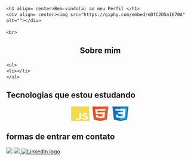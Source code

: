 <body>


    <h1 align= center>Bem-vindo(a) ao meu Perfil </h1>
    <div align= center><img src="https://giphy.com/embed/eDfC2D5n1670A" alt=""></div>

    <br>



<h2 align="center"> Sobre mim </h2>
<div>


    <ul>
    <li></li>
    </ul>
</div>


<h2>Tecnologias que estou estudando</h2>
<div align="center" style="display: inline_block">
    <img align="center" alt="Jonathan-Js" height="40" width="50" src="https://raw.githubusercontent.com/devicons/devicon/master/icons/javascript/javascript-plain.svg">
    <img align="center" alt="Jonathan-HTML" height="40" width="50" src="https://raw.githubusercontent.com/devicons/devicon/master/icons/html5/html5-original.svg">
    <img align="center" alt="Jonathan-CSS" height="40" width="50" src="https://raw.githubusercontent.com/devicons/devicon/master/icons/css3/css3-original.svg">
  </div> 
  <h2>formas de entrar em contato</h2>
  <div>
    <a href="mailto:guimaraesjonathan92@gmail.com" target="_blank"><img src="https://img.shields.io/badge/Gmail-D14836?style=for-the-badge&logo=gmail&logoColor=white"></a>
    <a href="https://www.instagram.com/jonathanguimaraeslo/" target="_blank"><img src="https://img.shields.io/badge/Instagram-E4405F?style=for-the-badge&logo=instagram&logoColor=white"> </a>
    <a href="https://www.linkedin.com/in/jonathan-guimar%C3%A3es-984b69219/"><img src="https://img.shields.io/badge/LinkedIn-282C34?logo=linkedin&logoColor=0077B5" alt="LinkedIn logo" title="LinkedIn" height="25" /></a>
  </div>
</body>
